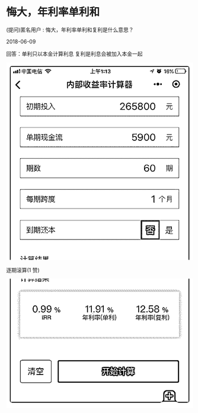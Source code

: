 # 悔大，年利率单利和

(提问)匿名用户 : 悔大，年利率单利和复利是什么意思？

2018-06-09

回答：单利只以本金计算利息 复利是利息会被加入本金一起

![image](img/Image_130.png)

逐期滚算(1 赞)

![image](img/Image_131.png)